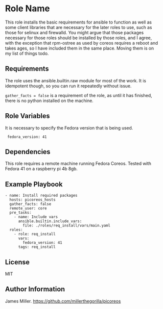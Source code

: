 Role Name
=========

This role installs the basic requirements for ansible to function as well as some client libraries that are necessary for the later roles to use, such as those for selinux and firewalld.  You might argue that those packages necessary for those roles should be installed by those roles, and I agree, with the exception that rpm-ostree as used by coreos requires a reboot and takes ages, so I have included them in the same place.
Moving them is on my list of things todo.

Requirements
------------

The role uses the ansible.builtin.raw module for most of the work.  It is idempotent though, so you can run it repeatedly without issue.

`gather_facts = false` is a requirement of the role, as until it has finished, there is no python installed on the machine.

Role Variables
--------------

It is necessary to specify the Fedora version that is being used.
```
 fedora_version: 41
```

Dependencies
------------

This role requires a remote machine running Fedora Coreos.  Tested with Fedora 41 on a raspberry pi 4b 8gb.

Example Playbook
----------------
```
- name: Install required packages
  hosts: picoreos_hosts
  gather_facts: false
  remote_user: core
  pre_tasks:
    - name: Include vars
      ansible.builtin.include_vars:
        file: ./roles/req_install/vars/main.yaml
  roles:
    - role: req_install
      vars:
        fedora_version: 41
      tags: req_install
```
License
-------

MIT

Author Information
------------------

James Miller.  https://github.com/millerthegorilla/picoreos
